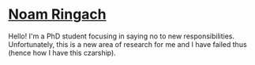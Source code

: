 # [Noam Ringach](https://nbingo.github.io)

Hello! I'm a PhD student focusing in saying no to new responsibilities. Unfortunately, this is a new area of research for me and I have failed thus (hence how I have this czarship).
